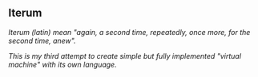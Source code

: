 Iterum
---
_Iterum (latin) mean "again, a second time, repeatedly, once more, for the second time, anew"._

_This is my third attempt to create simple but fully implemented "virtual machine" with its own language._